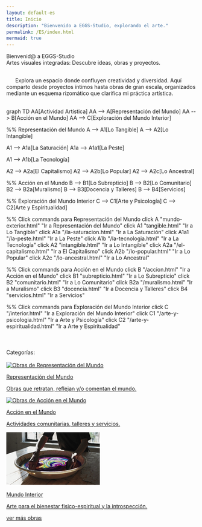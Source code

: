 ```yaml
---
layout: default-es
title: Inicio
description: "Bienvenido a EGGS-Studio, explorando el arte."
permalink: /ES/index.html
mermaid: true
---
```

<div class="titulo">Bienvenid@ a EGGS-Studio</div>

<div class="subtitulo">Artes visuales integradas: Descubre ideas, obras y proyectos.</div>
<!-- Párrafo 1 -->
<p class="parrafo" style="margin-top: 6%;">
  &nbsp;&nbsp;&nbsp;&nbsp;&nbsp;&nbsp;Explora un espacio donde confluyen creatividad y diversidad. Aquí comparto desde proyectos íntimos hasta obras de gran escala, organizados mediante un esquema rizomático que clarifica mi práctica artística.
</p>
<br>
<div class="mermaid">
graph TD
  AA[Actividad Artística]
  AA --> A[Representación del Mundo]
  AA --> B[Acción en el Mundo]
  AA --> C[Exploración del Mundo Interior]

  %% Representación del Mundo
  A --> A1[Lo Tangible]
  A --> A2[Lo Intangible]

  A1 --> A1a[La Saturación]
  A1a --> A1a1[La Peste]

  A1 --> A1b[La Tecnología]

  A2 --> A2a[El Capitalismo]
  A2 --> A2b[Lo Popular]
  A2 --> A2c[Lo Ancestral]

  %% Acción en el Mundo
  B --> B1[Lo Subrepticio]
  B --> B2[Lo Comunitario]
  B2 --> B2a[Muralismo]
  B --> B3[Docencia 
y Talleres]
  B --> B4[Servicios]

  %% Exploración del Mundo Interior
  C --> C1[Arte y Psicología]
  C --> C2[Arte y Espiritualidad]

  %% Click commands para Representación del Mundo
  click A "mundo-exterior.html" "Ir a Representación del Mundo"
  click A1 "tangible.html" "Ir a Lo Tangible"
  click A1a "/la-saturacion.html" "Ir a La Saturación"
  click A1a1 "/la-peste.html" "Ir a La Peste"
  click A1b "/la-tecnologia.html" "Ir a La Tecnología"
  click A2 "intangible.html" "Ir a Lo Intangible"
  click A2a "/el-capitalismo.html" "Ir a El Capitalismo"
  click A2b "/lo-popular.html" "Ir a Lo Popular"
  click A2c "/lo-ancestral.html" "Ir a Lo Ancestral"

  %% Click commands para Acción en el Mundo
  click B "/accion.html" "Ir a Acción en el Mundo"
  click B1 "subrepticio.html" "Ir a Lo Subrepticio"
  click B2 "comunitario.html" "Ir a Lo Comunitario"
  click B2a "/muralismo.html" "Ir a Muralismo"
  click B3 "docencia.html" "Ir a Docencia y Talleres"
  click B4 "servicios.html" "Ir a Servicios"

  %% Click commands para Exploración del Mundo Interior
  click C "/interior.html" "Ir a Exploración del Mundo Interior"
  click C1 "/arte-y-psicologia.html" "Ir a Arte y Psicología"
  click C2 "/arte-y-espiritualidad.html" "Ir a Arte y Espiritualidad"
</div>
<br>

<div class="subtitulo" style="margin-top: 4%;">Categorías:</div>
<br>
<div class="button-container">
  <a href="mundo-exterior.html" class="fancy-button">
    <div class="button-content">
      <img src="/assets/img/ES-inicio - representacion del mundo.gif" alt="Obras de Representación del Mundo" loading="lazy">
      <p class="title">Representación del Mundo</p>
      <p class="subtitle">Obras que retratan, reflejan y/o comentan el mundo.</p>
    </div>
  </a>

  <a href="accion.html" class="fancy-button">
    <div class="button-content">
      <img src="/assets/img/index---gif--accion-en-el-mundo.gif" alt="Obras de Acción en el Mundo" loading="lazy">
      <p class="title">Acción en el Mundo</p>
      <p class="subtitle">Actividades comunitarias, talleres y servicios.</p>
    </div>
  </a>

  <a href="interior.html" class="fancy-button">
    <div class="button-content">
      <img src="/assets/img/ES-inicio---mundo-interior.gif" alt="Exploración del Mundo Interior" loading="lazy">
      <p class="title">Mundo Interior</p>
      <p class="subtitle">Arte para el bienestar fisico-espiritual y la introspección.</p>
    </div>
  </a>
</div>

<a href="exhibiciones.html" class="enlace">ver más obras</a>
<br><br>
